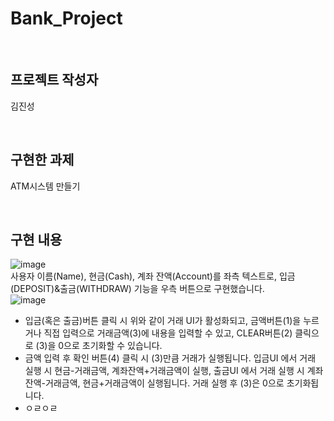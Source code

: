 # Bank_Project

</br>

## 프로젝트 작성자

김진성

</br>

## 구현한 과제

ATM시스템 만들기

</br>

## 구현 내용

![image](https://github.com/GYALLERHORN/Bank_Project/assets/141597722/02154e95-87c6-4128-84e0-13cbca1b51ea)</br>
사용자 이름(Name), 현금(Cash), 계좌 잔액(Account)를 좌측 텍스트로, 입금(DEPOSIT)&출금(WITHDRAW) 기능을 우측 버튼으로 구현했습니다.
</br>
![image](https://github.com/GYALLERHORN/Bank_Project/assets/141597722/1f4ab43c-14bb-41ca-ac58-60a4995a43c6)</br>
 - 입금(혹은 출금)버튼 클릭 시 위와 같이 거래 UI가 활성화되고, 금액버튼(1)을 누르거나 직접 입력으로 거래금액(3)에 내용을 입력할 수 있고, CLEAR버튼(2) 클릭으로 (3)을 0으로 초기화할 수 있습니다.
 - 금액 입력 후 확인 버튼(4) 클릭 시 (3)만큼 거래가 실행됩니다. 입금UI 에서 거래 실행 시 현금-거래금액, 계좌잔액+거래금액이 실행, 출금UI 에서 거래 실행 시 계좌잔액-거래금액, 현금+거래금액이 실행됩니다.
거래 실행 후 (3)은 0으로 초기화됩니다.
 - ㅇㄹㅇㄹ




